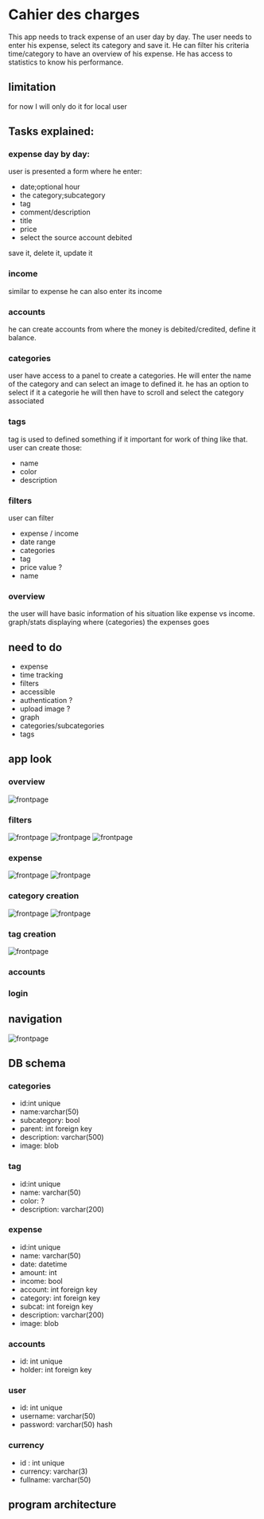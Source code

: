 # Cahier des charges
This app needs to track expense of an user day by day. The user needs to enter his expense, select its category and save it. He can filter his criteria time/category to have an overview of his expense. He has access to statistics to know his performance. 

## limitation
for now I will only do it for local user

## Tasks explained:
### expense day by day:
user is presented a form where he enter:
-  date;optional hour
-  the category;subcategory
-  tag
-  comment/description
-  title
-  price 
- select the source account debited

save it,  delete it, update it

### income
similar to expense he can also enter its income


### accounts
he can create accounts from where the money is debited/credited, define it balance.

### categories
user have access to a panel to create a categories. He will enter the name of the category and can select an image to defined it. he has an option to select if it a categorie he will then have to scroll and select the category associated

### tags
tag is used to defined something if it important for work of thing like that. user can create those:
- name
- color
- description

### filters
user can filter 
- expense / income
- date range
- categories
- tag
- price value ?
- name


### overview
the user will have basic information of his situation like expense vs income. graph/stats displaying where (categories) the expenses goes

## need to do
- expense
- time tracking
- filters
- accessible 
- authentication ?
- upload image ?
- graph
- categories/subcategories
- tags


## app look
### overview
![frontpage](images/overview.png)
### filters
![frontpage](images/details-categories.png)
![frontpage](images/details-subcategories.png)
![frontpage](images/filter.png)
### expense
![frontpage](images/create_expense.png)
![frontpage](images/edit_expense.png)
### category creation
![frontpage](images/create_category.png)
![frontpage](images/edit_categories.png)
### tag creation
![frontpage](images/create_tag.png)

### accounts
### login

## navigation
![frontpage](images/navigation.png)



## DB schema
### categories
- id:int unique
- name:varchar(50)
- subcategory: bool
- parent: int foreign key
- description: varchar(500)
- image: blob
### tag
- id:int unique
- name: varchar(50)
- color: ?
- description: varchar(200)
### expense
- id:int unique
- name: varchar(50)
- date: datetime
- amount: int
- income: bool
- account: int foreign key
- category: int foreign key
- subcat: int foreign key
- description: varchar(200)
- image: blob

### accounts
- id: int unique
- holder: int foreign key
### user
- id: int unique
- username: varchar(50)
- password: varchar(50) hash

### currency
- id : int unique
- currency: varchar(3)
- fullname: varchar(50) 

## program architecture



